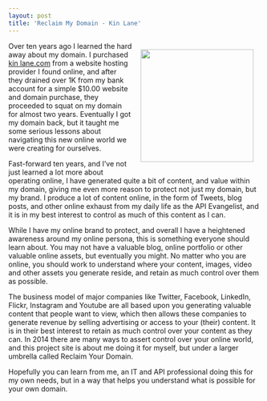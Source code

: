 ```yaml
---
layout: post
title: 'Reclaim My Domain - Kin Lane'
---
```

<p><img style="padding: 15px;" src="https://s3.amazonaws.com/kinlane-productions/bw-icons/bw-fist.png" alt="" width="225" align="right" /></p>
<p>Over ten years ago I learned the hard away about my domain. I purchased <a href="http://kinlane.com">kin lane.com</a> from a website hosting provider I found online, and after they drained over 1K from my bank account for a simple $10.00 website and domain purchase, they proceeded to squat on my domain for almost two years. Eventually I got my domain back, but it taught me some serious lessons about navigating this new online world we were creating for ourselves.</p>
<p>Fast-forward ten years, and I&rsquo;ve not just learned a lot more about operating online, I have generated quite a bit of content, and value within my domain, giving me even more reason to protect not just my domain, but my brand. I produce a lot of content online, in the form of Tweets, blog posts, and other online exhaust from my daily life as the API Evangelist, and it is in my best interest to control as much of this content as I can.</p>
<p>While I have my online brand to protect, and overall I have a heightened awareness around my online persona, this is something everyone should learn about. You may not have a valuable blog, online portfolio or other valuable online assets, but eventually you might. No matter who you are online, you should work to understand where your content, images, video and other assets you generate reside, and retain as much control over them as possible.</p>
<p>The business model of major companies like Twitter, Facebook, LinkedIn, Flickr, Instagram and Youtube are all based upon you generating valuable content that people want to view, which then allows these companies to generate revenue by selling advertising or access to your (their) content. It is in their best interest to retain as much control over your content as they can. In 2014 there are many ways to assert control over your online world, and this project site is about me doing it for myself, but under a larger umbrella called Reclaim Your Domain.</p>
<p>Hopefully you can learn from me, an IT and API professional doing this for my own needs, but in a way that helps you understand what is possible for your own domain.</p>
